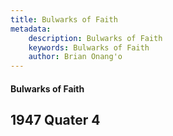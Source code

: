 ```yaml
---
title: Bulwarks of Faith
metadata:
    description: Bulwarks of Faith
    keywords: Bulwarks of Faith
    author: Brian Onang'o
---
```


#### Bulwarks of Faith

## 1947 Quater 4
